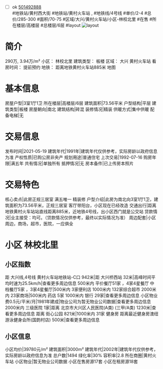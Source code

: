 - [ ] ok [501492888](https://bj.5i5j.com/ershoufang/501492888.html)  
 #地铁站/黄村西大街 #地铁站/黄村火车站 ,  #地铁线/4号线
#单价/2-4 #总价/285-300 #面积/70-75   #区域/大兴/黄村火车站/小区-林校北里 #在售 #所在楼层/高楼层 #总楼层/6层 #layout 
![layout](http://image2a.5i5j.com/bdir/layout/0f8ceb79f3fe481ab6055a481c88a932.jpg_P5.jpg) 
# 简介 
 290万,  3.94万/m² 
小区： 林校北里
建筑类型： 板楼
区域： 大兴 黄村火车站
看房时间： 提前预约
地铁： 距离地铁黄村火车站885米 地图
# 基本信息 
 房屋户型|3室1厅1卫
所在楼层|高楼层/6层
建筑面积|73.56平米
户型结构|平层
建筑类型|板楼
房屋朝向|南北
建筑结构|砖混
装修情况|精装
供暖方式|集中供暖
配备电梯|无
# 交易信息 
 发布时间|2021-05-19
建筑年代|1991年|建筑年代仅供参考，实际房龄以政府信息为准
产权性质|已购公房非央产
规划用途|普通住宅
上次交易|1992-07-16
购房年限|满五年
共有情况|单独所有
抵押情况|无
房本备件|已上传房本照片
# 交易特色 
 核心卖点|此房正规三居室 满五唯一 精装修
户型介绍|此房为南北向3室1厅1卫，建筑面积为73.56平米，正规三居室 客厅带阳台，小区现在已经改造
交通出行|距离地铁黄村火车站站直线距离885米，近地铁4号线，出小区西门就是公交站
贷款情况|业主接受：均可。（贷款情况仅供参考，最终以实际情况为准）
周边配套|小区周边，商场，超市，医院，一应俱全
# 小区 林校北里
## 小区指数 
 距 大兴线,4号线 黄村火车站地铁站-C口 942米|距 大兴桥西站 32米|高峰时间平均时速为25.5km/h|查看更多周边信息
500米内 平价餐厅51家 ，4家4星餐厅
中档餐厅5家 ，3家4星餐厅|500米内 3家便利店
1000米内 132家综合超市
2000米内 23家商场|500米内 药店 5家
1000米内 银行 29家|查看更多周边信息
小区物业费0.5元/平米/月|1981年建成|物业公司为暂无物业公司数据|查看更多周边信息
2000米内 三级医院 1家|距离 北京市大兴区人民医院(A类) (三甲/A类) 1230米|查看更多周边信息
距离 街心公园 821米|1000米内 31家 健身房
距离最近健身房澳纽游泳健身会所(国韵村店) 500米|查看更多周边信息
## 小区信息 
 小区均价|39780元/m²
建筑面积|3000m²
建筑年代|2002年|建筑年代仅供参考，实际房龄以政府信息为准
总户数|1494
绿化率|30%
容积率|2.8
所在商圈|黄村火车站
小区物业|暂无物业公司数据
小区在售房源17套
小区在租房源18套
